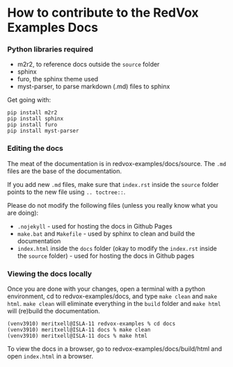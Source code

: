 # How to contribute to the RedVox Examples Docs

### Python libraries required
- m2r2, to reference docs outside the `source` folder
- sphinx
- furo, the sphinx theme used
- myst-parser, to parse markdown (.md) files to sphinx

Get going with:
```shell
pip install m2r2
pip install sphinx
pip install furo
pip install myst-parser
```
### Editing the docs

The meat of the documentation is in redvox-examples/docs/source. The `.md` files are the base of the documentation.

If you add new `.md` files, make sure that `index.rst` inside the `source` folder points to the new file using
`.. toctree::`.

Please do not modify the following files (unless you really know what you are doing):
- `.nojekyll` - used for hosting the docs in Github Pages
- `make.bat` and `Makefile` - used by sphinx to clean and build the documentation
- `index.html` inside the `docs` folder (okay to modify the `index.rst` inside the `source` folder) - used for hosting 
the docs in Github pages

### Viewing the docs locally

Once you are done with your changes, open a terminal with a python environment, cd to redvox-examples/docs, and type `make clean` and `make html`.
`make clean` will eliminate everything in the `build` folder and `make html` will (re)build the documentation.

```shell
(venv3910) meritxell@ISLA-11 redvox-examples % cd docs
(venv3910) meritxell@ISLA-11 docs % make clean 
(venv3910) meritxell@ISLA-11 docs % make html 
```

To view the docs in a browser, go to redvox-examples/docs/build/html and open `index.html` in a browser.

